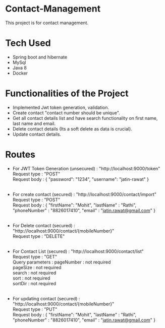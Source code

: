 # Contact-Management

This project is for contact management.

<h1>Tech Used</h1>

* Spring boot and hibernate<br>
* MySql <br>
* Java 8 <br>
* Docker <br>

<h1> Functionalities of the Project </h1>

* Implemented Jwt token generation, validation. <br>
* Create contact "contact number should be unique". <br>
* Get all contact details list and have search functionality on first name, last name and email. <br>
* Delete contact details (Its a soft delete as data is crucial). <br>
* Update contact details.

<h1> Routes </h1>

* For JWT Token Generation (unsecured) : "http://localhost:9000/token" <br>
  Request type : "POST" <br>
  Request body : {
  "password": "1234",
  "username": "jatin-rawat"
  }<br><br>

* For create contact (secured) : "http://localhost:9000/contact/import"  <br>
  Request type : "POST" <br>
  Request body : {
  "firstName": "Mohit",
  "lastName" : "Rathi",
  "phoneNumber" : "8826017410",
  "email" : "jatin.rawat@gmail.com"
  }<br><br>

* For Delete contact (secured) : "http://localhost:9000/contact/{mobileNumber}"  <br>
  Request type : "DELETE" <br><br>

* For Contact List (secured) : "http://localhost:9000/contact/list" <br>
  Request type : "GET" <br>
  Query parameters : pageNumber : not required<br>
                     pageSize : not required<br>
                     search : not required<br>
                     sort : not required<br>
                     sortDir : not required<br><br>

* For updating contact (secured) : "http://localhost:9000/contact/{mobileNumber}" <br>
  Request type : "PUT" <br>
  Request body : {
  "firstName": "Mohit",
  "lastName" : "Rathi",
  "phoneNumber" : "8826017410",
  "email" : "jatin.rawat@gmail.com"
  }<br><br>
  
 